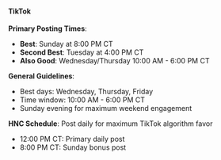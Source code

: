 #### TikTok
**Primary Posting Times**:
- **Best**: Sunday at 8:00 PM CT
- **Second Best**: Tuesday at 4:00 PM CT
- **Also Good**: Wednesday/Thursday 10:00 AM - 6:00 PM CT

**General Guidelines**:
- Best days: Wednesday, Thursday, Friday
- Time window: 10:00 AM - 6:00 PM CT
- Sunday evening for maximum weekend engagement

**HNC Schedule**: Post daily for maximum TikTok algorithm favor
- 12:00 PM CT: Primary daily post
- 8:00 PM CT: Sunday bonus post
